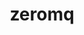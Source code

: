 ---
title: "zeromq"
layout: cache
category: package
meta: {"versions": ["4.3.2"], "compilers": ["gcc@7.3.0"]}
spec_files: 
 - "zeromq@4.3.2%gcc@7.3.0+libsodium arch=linux-ubuntu18.04-ppc64le ^libsodium@1.0.17%gcc@7.3.0 arch=linux-ubuntu18.04-ppc64le": spec-0.json
 - "zeromq@4.3.2%gcc@7.3.0+libsodium arch=linux-centos7-x86_64 ^libsodium@1.0.17%gcc@7.3.0 arch=linux-centos7-x86_64": spec-1.json
 - "zeromq@4.3.2%gcc@7.3.0+libsodium arch=linux-ubuntu18.04-x86_64 ^libsodium@1.0.17%gcc@7.3.0 arch=linux-ubuntu18.04-x86_64": spec-2.json
 - "zeromq@4.3.2%gcc@7.3.0+libsodium arch=linux-rhel7-ppc64le ^libsodium@1.0.17%gcc@7.3.0 arch=linux-rhel7-ppc64le": spec-3.json
 - "zeromq@4.3.2%gcc@7.3.0+libsodium arch=linux-centos7-ppc64le ^libsodium@1.0.17%gcc@7.3.0 arch=linux-centos7-ppc64le": spec-4.json
 - "zeromq@4.3.2%gcc@7.3.0+libsodium arch=linux-centos8-x86_64 ^libsodium@1.0.17%gcc@7.3.0 arch=linux-centos8-x86_64": spec-5.json
 - "zeromq@4.3.2%gcc@7.3.0+libsodium arch=linux-rhel8-x86_64 ^libsodium@1.0.17%gcc@7.3.0 arch=linux-rhel8-x86_64": spec-6.json
 - "zeromq@4.3.2%gcc@7.3.0+libsodium arch=linux-rhel7-x86_64 ^libsodium@1.0.17%gcc@7.3.0 arch=linux-rhel7-x86_64": spec-7.json

---